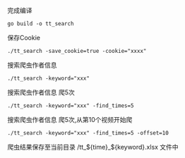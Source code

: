 完成编译
```
go build -o tt_search
```

保存Cookie
```
./tt_search -save_cookie=true -cookie="xxxx"
```

搜索爬虫作者信息

```
./tt_search -keyword="xxx"
```

搜索爬虫作者信息 爬5次
```
./tt_search -keyword="xxx" -find_times=5 
```

搜索爬虫作者信息 爬5次,从第10个视频开始爬

```
./tt_search -keyword="xxx" -find_times=5 -offset=10
```



爬虫结果保存至当前目录 /tt_${time}_${keyword}.xlsx 文件中
